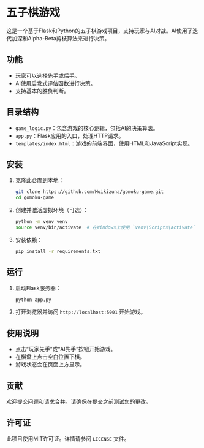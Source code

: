 # 五子棋游戏

这是一个基于Flask和Python的五子棋游戏项目，支持玩家与AI对战。AI使用了迭代加深和Alpha-Beta剪枝算法来进行决策。

## 功能

- 玩家可以选择先手或后手。
- AI使用启发式评估函数进行决策。
- 支持基本的胜负判断。

## 目录结构

- `game_logic.py`：包含游戏的核心逻辑，包括AI的决策算法。
- `app.py`：Flask应用的入口，处理HTTP请求。
- `templates/index.html`：游戏的前端界面，使用HTML和JavaScript实现。

## 安装

1. 克隆此仓库到本地：

   ```bash
   git clone https://github.com/Moikizuna/gomoku-game.git
   cd gomoku-game
   ```

2. 创建并激活虚拟环境（可选）：

   ```bash
   python -m venv venv
   source venv/bin/activate  # 在Windows上使用 `venv\Scripts\activate`
   ```

3. 安装依赖：

   ```bash
   pip install -r requirements.txt
   ```

## 运行

1. 启动Flask服务器：

   ```bash
   python app.py
   ```

2. 打开浏览器并访问 `http://localhost:5001` 开始游戏。

## 使用说明

- 点击“玩家先手”或“AI先手”按钮开始游戏。
- 在棋盘上点击空白位置下棋。
- 游戏状态会在页面上方显示。

## 贡献

欢迎提交问题和请求合并。请确保在提交之前测试您的更改。

## 许可证

此项目使用MIT许可证。详情请参阅 `LICENSE` 文件。
